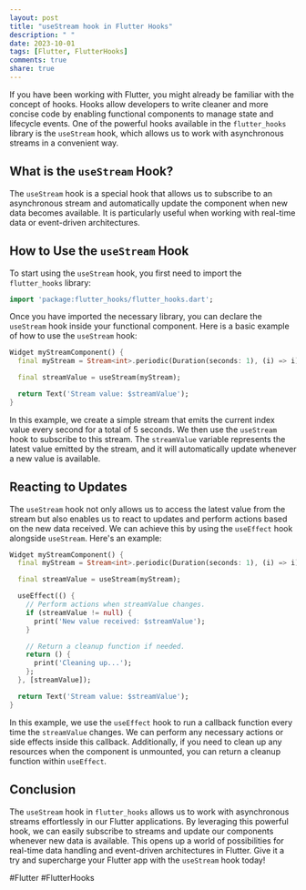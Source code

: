 ```yaml
---
layout: post
title: "useStream hook in Flutter Hooks"
description: " "
date: 2023-10-01
tags: [Flutter, FlutterHooks]
comments: true
share: true
---
```


If you have been working with Flutter, you might already be familiar with the concept of hooks. Hooks allow developers to write cleaner and more concise code by enabling functional components to manage state and lifecycle events. One of the powerful hooks available in the `flutter_hooks` library is the `useStream` hook, which allows us to work with asynchronous streams in a convenient way.

## What is the `useStream` Hook?

The `useStream` hook is a special hook that allows us to subscribe to an asynchronous stream and automatically update the component when new data becomes available. It is particularly useful when working with real-time data or event-driven architectures.

## How to Use the `useStream` Hook

To start using the `useStream` hook, you first need to import the `flutter_hooks` library:

```dart
import 'package:flutter_hooks/flutter_hooks.dart';
```

Once you have imported the necessary library, you can declare the `useStream` hook inside your functional component. Here is a basic example of how to use the `useStream` hook:

```dart
Widget myStreamComponent() {
  final myStream = Stream<int>.periodic(Duration(seconds: 1), (i) => i).take(5);

  final streamValue = useStream(myStream);

  return Text('Stream value: $streamValue');
}
```

In this example, we create a simple stream that emits the current index value every second for a total of 5 seconds. We then use the `useStream` hook to subscribe to this stream. The `streamValue` variable represents the latest value emitted by the stream, and it will automatically update whenever a new value is available.

## Reacting to Updates

The `useStream` hook not only allows us to access the latest value from the stream but also enables us to react to updates and perform actions based on the new data received. We can achieve this by using the `useEffect` hook alongside `useStream`. Here's an example:

```dart
Widget myStreamComponent() {
  final myStream = Stream<int>.periodic(Duration(seconds: 1), (i) => i).take(5);

  final streamValue = useStream(myStream);

  useEffect(() {
    // Perform actions when streamValue changes.
    if (streamValue != null) {
      print('New value received: $streamValue');
    }

    // Return a cleanup function if needed.
    return () {
      print('Cleaning up...');
    };
  }, [streamValue]);

  return Text('Stream value: $streamValue');
}
```

In this example, we use the `useEffect` hook to run a callback function every time the `streamValue` changes. We can perform any necessary actions or side effects inside this callback. Additionally, if you need to clean up any resources when the component is unmounted, you can return a cleanup function within `useEffect`.

## Conclusion

The `useStream` hook in `flutter_hooks` allows us to work with asynchronous streams effortlessly in our Flutter applications. By leveraging this powerful hook, we can easily subscribe to streams and update our components whenever new data is available. This opens up a world of possibilities for real-time data handling and event-driven architectures in Flutter. Give it a try and supercharge your Flutter app with the `useStream` hook today!

#Flutter #FlutterHooks